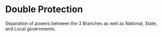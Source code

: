 # Double Protection
Separation of powers between the 3 Branches as well as National, State, and Local governments.